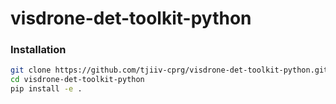 # visdrone-det-toolkit-python

### Installation

```bash
git clone https://github.com/tjiiv-cprg/visdrone-det-toolkit-python.git
cd visdrone-det-toolkit-python
pip install -e .
```

